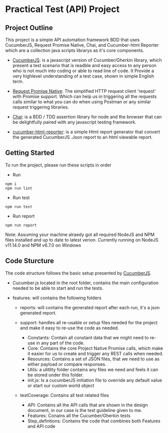# Practical Test (API) Project

## Project Outline

This project is a simple API automation framework BDD that uses CucumberJS, Request Promise Native, Chai, and Cucumber-html Reporter which are a collection java scripts librarys as it's core components.

* [CucumberJS](https://github.com/cucumber/cucumber-js): is a javascript version of Cucumber/Gherkin library, which present a test scenario that is readble and easy access to any person who is not much into coding or able to read line of code. 
It Provide a very highlevel understanding of a test case, shown in simple English term.

* [Request Promise Native](https://github.com/request/request-promise-native): The simplified HTTP request client 'request' with Promise support. Which can help us in triggering all the requests calls similar to what you can do when using Postman or any similar request triggering libraries.

* [Chai](https://www.chaijs.com/): is a BDD / TDD assertion library for node and the browser that can be delightfully paired with any javascript testing framework.

* [cucumber-html-reporter](https://github.com/gkushang/cucumber-html-reporter#readme): is a simple Html report generator that convert the generated CucumberJS .Json report to an html viewable report.


## Getting Started
To run the project, please run these scripts in order

* Run 

```
npm i
npm run lint
```
* Run test

`npm run test`

* Run report

`npm run report`

Note:
Assuming your machine alraedy got all required NodeJS and NPM files installed and up to date to latest verion.
Currently running on NodeJS v11.14.0 and NPM v6.7.0 on Windows

## Code Sturcture

The code structure follows the basic setup presented by [CucumberJS](https://github.com/cucumber/cucumber-js). 
* Cucumber.js located in the root folder, contains the main configuration needed to be able to start and run the tests. 

* features: will contains the following folders
   * reports: will contains the generated report after each run, it's a json generated report.
   
   * support: handles all re-usable or setup files needed for the project and 
   make it easy to re-use the code as needed.
     * Constants: Contain all constant data that we might need to re-use in any part of the code.
     * Core: Contains the core Project Native Promise calls, which make it easier for us to create and trigger any REST calls when needed.
     * Resources: Contains a set of JSON files, that we need to use as either payload or compare responses.
     * Utils: a utitlity folder contains any files we need and feels it can be stored under this folder.
     * init.js: Is a cucumberJS initiation file to override any default value or start our custom world object

   * testCoverage: Contains all test related files
       * API: Contains all the API calls that are shown in the design document, in our case is the test guideline given to me.
       * Features: Conains all the Cucumber/Gherkin tests
       * Step_defintions: Contains the code that combines both Features and API code
